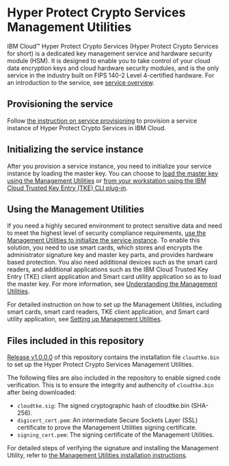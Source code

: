 # Hyper Protect Crypto Services Management Utilities

IBM Cloud™ Hyper Protect Crypto Services (Hyper Protect Crypto Services for short) is a dedicated key management service and hardware security module (HSM). It is designed to enable you to take control of your cloud data encryption keys and cloud hardware security modules, and is the only service in the industry built on FIPS 140-2 Level 4-certified hardware. For an introduction to the service, see [service overview](https://cloud.ibm.com/docs/services/hs-crypto?topic=hs-crypto-overview).

## Provisioning the service
Follow [the instruction on service provisioning](https://cloud.ibm.com/docs/services/hs-crypto?topic=hs-crypto-provision) to provision a service instance of Hyper Protect Crypto Services in IBM Cloud.

## Initializing the service instance
After you provision a service instance, you need to initialize your service instance by loading the master key. You can choose to [load the master key using the Management Utilities](https://cloud.ibm.com/docs/services/hs-crypto?topic=hs-crypto-initialize-hsm-management-utilities) or [from your workstation using the IBM Cloud Trusted Key Entry (TKE) CLI plug-in](https://cloud.ibm.com/docs/services/hs-crypto?topic=hs-crypto-initialize-hsm).

## Using the Management Utilities
If you need a highly secured environment to protect sensitive data and need to meet the highest level of security compliance requirements, [use the Management Utilities to initialize the service instance](https://cloud.ibm.com/docs/services/hs-crypto?topic=hs-crypto-initialize-hsm-management-utilities). To enable this solution, you need to use smart cards, which stores and encrypts the administrator signature key and master key parts, and provides hardware based protection. You also need additional devices such as the smart card readers, and additional applications such as the IBM Cloud Trusted Key Entry (TKE) client application and Smart card utility application so as to load the master key. For more information, see [Understanding the Management Utilities](https://cloud.ibm.com/docs/services/hs-crypto?topic=hs-crypto-introduce-service#understand-management-utilities).

For detailed instruction on how to set up the Management Utilities, including smart cards, smart card readers, TKE client application, and Smart card utility application, see [Setting up Management Utilities](https://cloud.ibm.com/docs/services/hs-crypto?topic=hs-crypto-prepare-management-utilities).

## Files included in this repository
[Release v1.0.0.0](https://github.com/IBM-Cloud/hpcs-management-utilities/releases) of this repository contains the installation file `cloudtke.bin` to set up the Hyper Protect Crypto Services Management Utilities. 

The following files are also included in the repository to enable signed code verification. This is to ensure the integrity and authencity of `cloudtke.bin` after being downloaded:
  * `cloudtke.sig`: The signed cryptographic hash of cloudtke.bin (SHA-256).
  * `digicert_cert.pem`: An intermediate Secure Sockets Layer (SSL) certificate to prove the Management Utilities signing certificate.
  * `signing_cert.pem`: The signing certificate of the Management Utilities.
  
For detailed steps of verifying the signature and installing the Management Utility, refer to [the Management Utilities installation instructions](https://cloud.ibm.com/docs/services/hs-crypto?topic=hs-crypto-prepare-management-utilities#install-management-utility-application).

